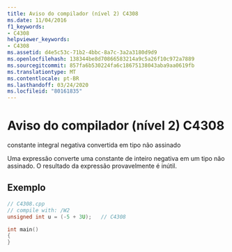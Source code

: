 ```yaml
---
title: Aviso do compilador (nível 2) C4308
ms.date: 11/04/2016
f1_keywords:
- C4308
helpviewer_keywords:
- C4308
ms.assetid: d4e5c53c-71b2-4bbc-8a7c-3a2a3180d9d9
ms.openlocfilehash: 138344be8d70866583214a9c5a26f10c972a7889
ms.sourcegitcommit: 857fa6b530224fa6c18675138043aba9aa0619fb
ms.translationtype: MT
ms.contentlocale: pt-BR
ms.lasthandoff: 03/24/2020
ms.locfileid: "80161835"
---
```

# <a name="compiler-warning-level-2-c4308"></a>Aviso do compilador (nível 2) C4308

constante integral negativa convertida em tipo não assinado

Uma expressão converte uma constante de inteiro negativa em um tipo não assinado. O resultado da expressão provavelmente é inútil.

## <a name="example"></a>Exemplo

```cpp
// C4308.cpp
// compile with: /W2
unsigned int u = (-5 + 3U);   // C4308

int main()
{
}
```
